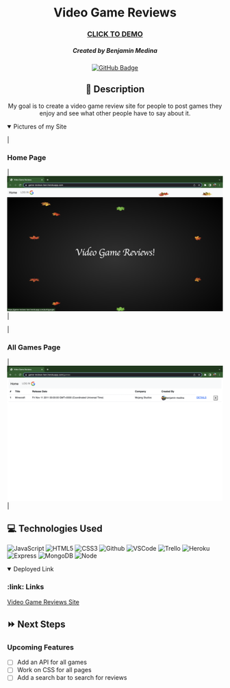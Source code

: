 <div id="description" align="center">

# Video Game Reviews

### [CLICK TO DEMO](https://game-reviews-ben.herokuapp.com/)

##### Created by Benjamin Medina

[![GitHub Badge](https://img.shields.io/badge/-@Caprtainx-junglegreen?style=flat&logo=GitHub&logoColor=black)](https://github.com/Caprtainx)


## :pencil: Description

My goal is to create a video game review site for people to post games they enjoy and see what other people have to say about it.

</div>

<details open>
  <summary>Pictures of my Site</summary>

  | <h3>Home Page</h3> | <img
    src="https://github.com/Caprtainx/project-2/blob/main/site%20pics/Screen%20Shot%202022-11-03%20at%2010.52.16%20AM.png"
    width="700"
  /> |
  
  | <h3>All Games Page</h3> | <img
    src="https://github.com/Caprtainx/project-2/blob/main/site%20pics/Screen%20Shot%202022-11-03%20at%2011.04.31%20AM.png"
    width="700"
  /> |
</details>

## :computer: Technologies Used

![JavaScript](https://img.shields.io/badge/-JavaScript-05122A?style=flat&logo=javascript)
![HTML5](https://img.shields.io/badge/-HTML5-05122A?style=flat&logo=html5)
![CSS3](https://img.shields.io/badge/-CSS-05122A?style=flat&logo=css3)
![Github](https://img.shields.io/badge/-GitHub-05122A?style=flat&logo=github)
![VSCode](https://img.shields.io/badge/-VS_Code-05122A?style=flat&logo=visualstudio)
![Trello](https://img.shields.io/badge/-Trello-05122A?style=flat&logo=trello)
![Heroku](https://img.shields.io/badge/-Heroku-05122A?style=flat&logo=heroku)
![Express](https://img.shields.io/badge/-Express-05122A?style=flat&logo=express)
![MongoDB](https://img.shields.io/badge/-MongoDB-05122A?style=flat&logo=mongodb)
![Node](https://img.shields.io/badge/-Node.js-05122A?style=flat&logo=node.js)

<details open>
  <h3>:link: Links</h3>
  <summary>Deployed Link</summary>
  <a href="https://game-reviews-ben.herokuapp.com/">Video Game Reviews Site</a>
</details>

## :fast_forward: Next Steps

### Upcoming Features

- [ ] Add an API for all games
- [ ] Work on CSS for all pages
- [ ] Add a search bar to search for reviews
